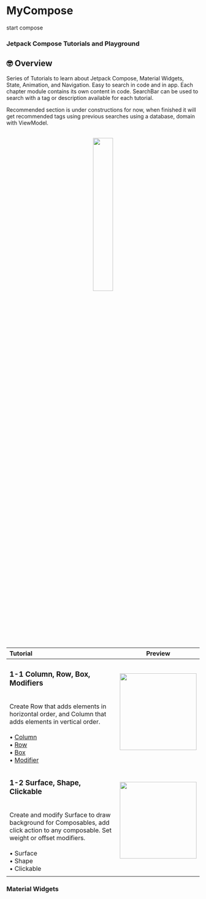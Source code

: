 # MyCompose
start compose

### Jetpack Compose Tutorials and Playground

## 🤓 Overview

Series of Tutorials to learn about Jetpack Compose, Material Widgets, State, Animation, and
Navigation. Easy to search in code and in app. Each chapter module contains its own content in code.
SearchBar can be used to search with a tag or description available for each tutorial.

Recommended section is under constructions for now, when finished it will get recommended tags using
previous searches using a database, domain with ViewModel.

<br>
<div align="center">
<img src="/./screenshots/intro.gif" align="center" width="32%"/>
</div>

<br><br><br>

| Tutorial                                                                                                                                                                                                                                                                                                                                                                                                                                                                                                                                                                                                                                                                                                                                                                                                                                                                                                                                                                                                                  | Preview                                               |
|:--------------------------------------------------------------------------------------------------------------------------------------------------------------------------------------------------------------------------------------------------------------------------------------------------------------------------------------------------------------------------------------------------------------------------------------------------------------------------------------------------------------------------------------------------------------------------------------------------------------------------------------------------------------------------------------------------------------------------------------------------------------------------------------------------------------------------------------------------------------------------------------------------------------------------------------------------------------------------------------------------------------------------|-------------------------------------------------------|
| <h3>1-1 Column, Row, Box, Modifiers</h3><br/>Create Row that adds elements in horizontal order, and Column that adds elements in vertical order.<br><br> • [Column](https://github.com/SmartToolFactory/Jetpack-Compose-Tutorials/blob/master/Tutorial1-1Basics/src/main/java/com/smarttoolfactory/tutorial1_1basics/chapter1_basics/Tutorial1_1ColumnRowBoxScreen.kt)<br>• [Row](https://github.com/SmartToolFactory/Jetpack-Compose-Tutorials/blob/master/Tutorial1-1Basics/src/main/java/com/smarttoolfactory/tutorial1_1basics/chapter1_basics/Tutorial1_1ColumnRowBoxScreen.kt)<br>• [Box](https://github.com/SmartToolFactory/Jetpack-Compose-Tutorials/blob/master/Tutorial1-1Basics/src/main/java/com/smarttoolfactory/tutorial1_1basics/chapter1_basics/Tutorial1_1ColumnRowBoxScreen.kt)<br>• [Modifier](https://github.com/SmartToolFactory/Jetpack-Compose-Tutorials/blob/master/Tutorial1-1Basics/src/main/java/com/smarttoolfactory/tutorial1_1basics/chapter1_basics/Tutorial1_1ColumnRowBoxScreen.kt)<br> | <img src ="/./screenshots/tutorial1_1.jpg" width=200> |
|                                                                                                                                                                                                                                                                                                                                                                                                                                                                                                                                                                                                                                                                                                                                                                                                                                                                                                                                                                                                                           |                                                       |
| <h3>1-2 Surface, Shape, Clickable</h3><br/>Create and modify Surface to draw background for Composables, add click action to any composable. Set weight or offset modifiers.<br><br> • Surface<br>• Shape<br>• Clickable<br>                                                                                                                                                                                                                                                                                                                                                                                                                                                                                                                                                                                                                                                                                                                                                                                              | <img src ="/./screenshots/tutorial1_2.jpg" width=200> |
|                                                                                                                                                                                                                                                                                                                                                                                                                                                                                                                                                                                                                                                                                                                                                                                                                                                                                                                                                                                                                           |                                                       |

### Material Widgets